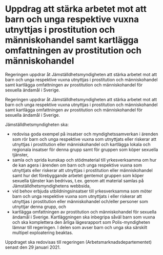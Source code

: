 # Uppdrag att stärka arbetet mot att barn och unga respektive vuxna utnyttjas i prostitution och människohandel samt kartlägga omfattningen av prostitution och människohandel

Regeringen uppdrar åt Jämställdhetsmyndigheten att stärka arbetet mot att barn och unga respektive vuxna utnyttjas i prostitution och människohandel samt kartlägga omfattningen av prostitution och människohandel för sexuella ändamål i Sverige.

Regeringen uppdrar åt Jämställdhetsmyndigheten att stärka arbetet mot att barn och unga respektive vuxna utnyttjas i prostitution och människohandel samt kartlägga omfattningen av prostitution och människohandel för sexuella ändamål i Sverige.

Jämställdhetsmyndigheten ska:

* redovisa goda exempel på insatser och myndighetssamverkan i ärenden som rör barn och unga respektive vuxna som utnyttjats eller riskerar att utnyttjas i prostitution eller människohandel och kartlägga lokala och regionala insatser för denna grupp samt för gruppen som köper sexuella tjänster,
* samla och sprida kunskap och stödmaterial till yrkesverksamma om hur de kan agera i ärenden om barn och unga respektive vuxna som utnyttjats eller riskerar att utnyttjas i prostitution eller människohandel samt hur det förebyggande arbetet gentemot gruppen som köper sexuella tjänster kan bedrivas, t.ex. genom att material samlas på Jämställdhetsmyndighetens webbsida,
* vid behov erbjuda utbildningsinsatser till yrkesverksamma som möter barn och unga respektive vuxna som utnyttjats i eller riskerar att utnyttjas i prostitution eller människohandel och/eller personer som utnyttjar denna grupp, och
* kartlägga omfattningen av prostitution och människohandel för sexuella ändamål i Sverige. Kartläggningen ska inbegripa såväl barn som vuxna och ska komplettera den årliga lägesrapport som Polis-myndigheten lämnar till regeringen. I delen som avser barn och unga ska särskilt multipel exploatering beaktas.

Uppdraget ska redovisas till regeringen (Arbetsmarknadsdepartementet) senast den 29 januari 2021.
